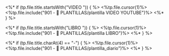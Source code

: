 <%* if (tp.file.title.startsWith("VIDEO ")) { %>
<%tp.file.cursor(1)%>
<%tp.file.include("901 - 🧱 PLANTILLAS/plantilla VIDEO YOUTUBE")%>
<%* } %>

<%* if (tp.file.title.startsWith("LIBRO ")) { %>
<%tp.file.cursor(1)%>
<%tp.file.include("901 - 🧱 PLANTILLAS/plantilla LIBRO")%>
<%* } %>

<%* if (tp.file.title.charAt(4) == "-") { %>
<%tp.file.cursor(1)%>
<%tp.file.include("901 - 🧱 PLANTILLAS/plantilla_diario")%>
<%* } %>
